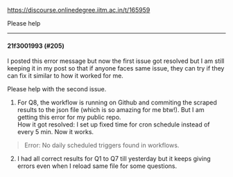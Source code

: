 https://discourse.onlinedegree.iitm.ac.in/t/165959

Please help</p><hr>

<h4>21f3001993 (#205)</h4>
<p>I posted this error message but now the first issue got resolved but I am still keeping it in my post so that if anyone faces same issue, they can try if they can fix it similar to how it worked for me.</p>
<p>Please help with the second issue.</p>
<ol>
<li>For Q8, the workflow is running on Github and commiting the scraped results to the json file (which is so amazing for me btw!). But I am getting this error for my public repo.<br/>
How it got resolved: I set up fixed time for cron schedule instead of every 5 min. Now it works.</li>
</ol>
<blockquote>
<p>Error: No daily scheduled triggers found in workflows.</p>
</blockquote>
<ol start="2">
<li>I had all correct results for Q1 to Q7 till yesterday but it keeps giving errors even when I reload same file for some questions.